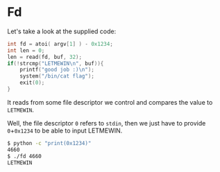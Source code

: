 # Fd

Let's take a look at the supplied code:

```c
int fd = atoi( argv[1] ) - 0x1234;
int len = 0;
len = read(fd, buf, 32);
if(!strcmp("LETMEWIN\n", buf)){
    printf("good job :)\n");
    system("/bin/cat flag");
    exit(0);
}
```

It reads from some file descriptor we control and compares the value to `LETMEWIN`.

Well, the file descriptor `0` refers to `stdin`, then we just have to provide `0`+`0x1234` to be able to input LETMEWIN.

```bash
$ python -c "print(0x1234)"
4660
$ ./fd 4660
LETMEWIN
```
